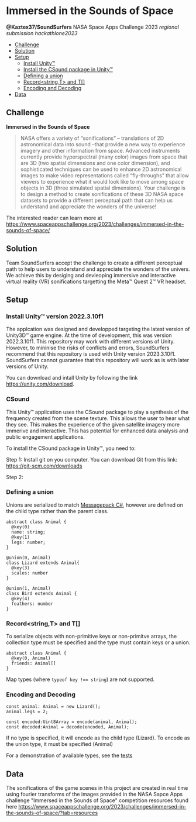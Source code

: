 # Immersed in the Sounds of Space 
**@Kaztex37/SoundSurfers**
NASA Space Apps Challenge 2023 *regional submission hackathlone2023*

- [Challenge](#challenge)
- [Solution](#solution)
- [Setup](#setup)
  * [Install Unity™ ](#downloadUnity)
  * [Install the CSound package in Unity™](#csound)
  * [Defining a union](#defining-a-union)
  * [Record<string,T> and T[]](#record-string-t--and-t--)
  * [Encoding and Decoding](#encoding-and-decoding)
- [Data](#data)

## Challenge
**Immersed in the Sounds of Space** 
>NASA offers a variety of “sonifications” – translations of 2D astronomical data into sound –that provide a new way to experience imagery and other information from space. Advanced instruments currently provide hyperspectral (many color) images from space that are 3D (two spatial dimensions and one color dimension), and sophisticated techniques can be used to enhance 2D astronomical images to make video representations called “fly-throughs” that allow viewers to experience what it would look like to move among space objects in 3D (three simulated spatial dimensions). Your challenge is to design a method to create sonifications of these 3D NASA space datasets to provide a different perceptual path that can help us understand and appreciate the wonders of the universe!

The interested reader can learn more at https://www.spaceappschallenge.org/2023/challenges/immersed-in-the-sounds-of-space/

## Solution
Team SoundSurfers accept the challenge to create a different perceptual path to help users to understand and appreciate the wonders of the univers. We achieve this by desiging and devleoping immersive and interactive virtual reality (VR) sonifications targetting the Meta™ Quest 2™ VR headset.

## Setup
### Install Unity™ version 2022.3.10f1
The applcation was designed and developped targeting the latest version of Unity3D™ game engine. At the time of development, this was version 2022.3.10f1. This repository may work with different versions of Unity. However, to mininise the risks of conflicts and errors, SoundSurfers recommend that this repository is used with Unity version 2023.3.10f1. SoundSurfers cannot guarantee that this repository will work as is with later versions of Unity. 

You can download and intall Unity by following the link https://unity.com/download.

### CSound
This Unity™ application uses the CSound package to play a synthesis of the frequency created from the scene texture. This allows the user to hear what they see. This makes the experience of the given satellite imagery more immerive and interactive. This has potential for enhanced data analysis and public engagement applications. 

To install the CSound package in Unity™, you need to:

Step 1: Install git on you computer. You can download Git from this link: https://git-scm.com/downloads

Step 2: 


### Defining a union
Unions are serialized to match [Messagepack C#](https://github.com/neuecc/MessagePack-CSharp#union), however are defined on the child type rather than the parent class.

```
abstract class Animal {
  @key(0)
  name: string;
  @key(1)
  legs: number;
}

@union(0, Animal)
class Lizard extends Animal{
  @key(3)
  scales: number
}

@union(1, Animal)
class Bird extends Animal {
  @key(4)
  feathers: number
}
```

### Record<string,T> and T[]
To serialize objects with non-primitive keys or non-primitve arrays, the collection type must be specified and the type must contain keys or a union.
```
abstract class Animal {
  @key(0, Animal)
  friends: Animal[]
}
```

Map types (where `typeof key !== string`) are not supported.

### Encoding and Decoding
```
const animal: Animal = new Lizard();
animal.legs = 2;

const encoded:Uint8Array = encode(animal, Animal);
const decoded:Animal = decode(encoded, Animal);
```
If no type is specified, it will encode as the child type (Lizard).
To encode as the union type, it must be specified (Animal)

For a demonstration of available types, see the [tests](https://github.com/camnewnham/msgpack-decorators/blob/main/tests/index.test.ts)

## Data
The sonifications of the game scenes in this project are created in real time using fourier transforms of the images provided in the NASA Sapce Apps challenge "Immersed in the Sounds of Space" competition resources found here https://www.spaceappschallenge.org/2023/challenges/immersed-in-the-sounds-of-space/?tab=resources 
